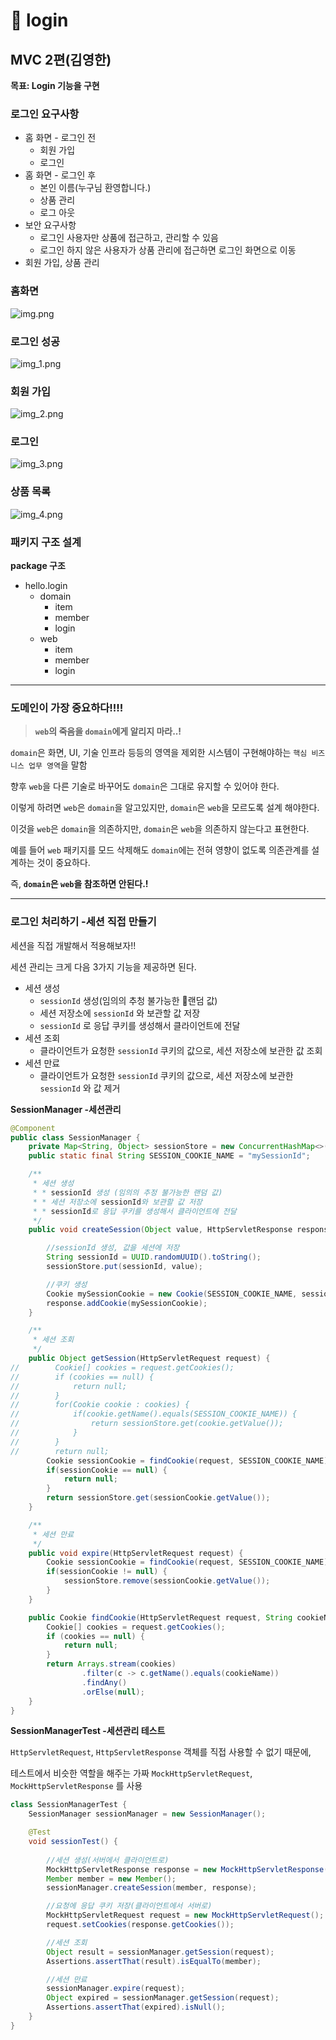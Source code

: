 # 🔐 login
## MVC 2편(김영한)
**목표: Login 기능을 구현**

### 로그인 요구사항
* 홈 화면 - 로그인 전
  * 회원 가입
  * 로그인
* 홈 화면 - 로그인 후
  * 본인 이름(누구님 환영합니다.)
  * 상품 관리
  * 로그 아웃
* 보안 요구사항
  * 로그인 사용자만 상품에 접근하고, 관리할 수 있음
  * 로그인 하지 않은 사용자가 상품 관리에 접근하면 로그인 화면으로 이동
* 회원 가입, 상품 관리

### 홈화면
![img.png](img.png)

### 로그인 성공
![img_1.png](img_1.png)

### 회원 가입
![img_2.png](img_2.png)

### 로그인
![img_3.png](img_3.png)

### 상품 목록
![img_4.png](img_4.png)


### 패키지 구조 설계
**package 구조**
* hello.login
  * domain
    * item
    * member
    * login
  * web
    * item
    * member
    * login
---
### 도메인이 가장 중요하다!!!!

> **`web`의 죽음을 `domain`에게 알리지 마라..!**

`domain`은 화면, UI, 기술 인프라 등등의 영역을 제외한 시스템이 구현해야하는 `핵심 비즈니스 업무 영역`을 말함

향후 `web`을 다른 기술로 바꾸어도 `domain`은 그대로 유지할 수 있어야 한다.

이렇게 하려면 `web`은 `domain`을 알고있지만, `domain`은 `web`을 모르도록 설계 해야한다.

이것을 `web`은 `domain`을 의존하지만, `domain`은 `web`을 의존하지 않는다고 표현한다.

예를 들어 `web` 패키지를 모드 삭제해도 `domain`에는 전혀 영향이 없도록 의존관계를 설계하는 것이 중요하다.

즉, **`domain`은 `web`을 참조하면 안된다.!**

---

### 로그인 처리하기 -세션 직접 만들기
세션을 직접 개발해서 적용해보자!!

세션 관리는 크게 다음 3가지 기능을 제공하면 된다.

* 세션 생성
  * `sessionId` 생성(임의의 추청 불가능한 🎲랜덤 값)
  * 세션 저장소에 `sessionId` 와 보관할 값 저장
  * `sessionId` 로 응답 쿠키를 생성해서 클라이언트에 전달
* 세션 조회
  * 클라이언트가 요청한 `sessionId` 쿠키의 값으로, 세션 저장소에 보관한 값 조회
* 세션 만료
  * 클라이언트가 요청한 `sessionId` 쿠키의 값으로, 세션 저장소에 보관한 `sessionId` 와 값 제거

**SessionManager -세션관리**
```java
@Component
public class SessionManager {
    private Map<String, Object> sessionStore = new ConcurrentHashMap<>();
    public static final String SESSION_COOKIE_NAME = "mySessionId";

    /**
     * 세션 생성
     * * sessionId 생성 (임의의 추정 불가능한 랜덤 값)
     * * 세션 저장소에 sessionId와 보관할 값 저장
     * * sessionId로 응답 쿠키를 생성해서 클라이언트에 전달
     */
    public void createSession(Object value, HttpServletResponse response) {

        //sessionId 생성, 값을 세션에 저장
        String sessionId = UUID.randomUUID().toString();
        sessionStore.put(sessionId, value);

        //쿠키 생성
        Cookie mySessionCookie = new Cookie(SESSION_COOKIE_NAME, sessionId);
        response.addCookie(mySessionCookie);
    }

    /**
     * 세션 조회
     */
    public Object getSession(HttpServletRequest request) {
//        Cookie[] cookies = request.getCookies();
//        if (cookies == null) {
//            return null;
//        }
//        for(Cookie cookie : cookies) {
//            if(cookie.getName().equals(SESSION_COOKIE_NAME)) {
//                return sessionStore.get(cookie.getValue());
//            }
//        }
//        return null;
        Cookie sessionCookie = findCookie(request, SESSION_COOKIE_NAME);
        if(sessionCookie == null) {
            return null;
        }
        return sessionStore.get(sessionCookie.getValue());
    }

    /**
     * 세션 만료
     */
    public void expire(HttpServletRequest request) {
        Cookie sessionCookie = findCookie(request, SESSION_COOKIE_NAME);
        if(sessionCookie != null) {
            sessionStore.remove(sessionCookie.getValue());
        }
    }

    public Cookie findCookie(HttpServletRequest request, String cookieName) {
        Cookie[] cookies = request.getCookies();
        if (cookies == null) {
            return null;
        }
        return Arrays.stream(cookies)
                .filter(c -> c.getName().equals(cookieName))
                .findAny()
                .orElse(null);
    }
}
```

**SessionManagerTest -세션관리 테스트**

`HttpServletRequest`, `HttpServletResponse` 객체를 직접 사용할 수 없기 때문에,

테스트에서 비슷한 역할을 해주는 가짜 `MockHttpServletRequest`, `MockHttpServletResponse` 를 사용
```java
class SessionManagerTest {
    SessionManager sessionManager = new SessionManager();

    @Test
    void sessionTest() {
        
        //세션 생성(서버에서 클라이언트로)
        MockHttpServletResponse response = new MockHttpServletResponse();
        Member member = new Member();
        sessionManager.createSession(member, response);

        //요청에 응답 쿠키 저장(클라이언트에서 서버로)
        MockHttpServletRequest request = new MockHttpServletRequest();
        request.setCookies(response.getCookies());

        //세션 조회
        Object result = sessionManager.getSession(request);
        Assertions.assertThat(result).isEqualTo(member);

        //세션 만료
        sessionManager.expire(request);
        Object expired = sessionManager.getSession(request);
        Assertions.assertThat(expired).isNull();
    }
}
```

